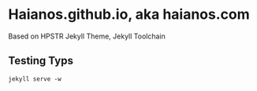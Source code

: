#  Haianos.github.io, aka haianos.com

Based on HPSTR Jekyll Theme, Jekyll Toolchain

## Testing Typs

```
jekyll serve -w 
```

